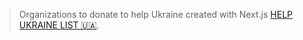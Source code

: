

> Organizations to donate to help Ukraine created with Next.js [HELP UKRAINE LIST 🇺🇦](https://helpukrainelist.vercel.app/).


 


 
